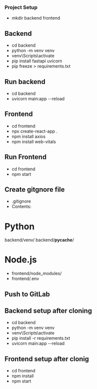 ### Project Setup
- mkdir backend frontend

## Backend
- cd backend
- python -m venv venv
- venv\Scripts\activate
- pip install fastapi uvicorn
- pip freeze > requirements.txt

## Run backend
- cd backend
- uvicorn main:app --reload


## Frontend
- cd frontend
- npx create-react-app .
- npm install axios
- npm install web-vitals

## Run Frontend
- cd frontend
- npm start


## Create gitgnore file
- .gitignore
- Contents:
# Python
backend/venv/
backend/__pycache__/

# Node.js
- frontend/node_modules/
- frontend/.env



## Push to GitLab

## Backend setup after cloning
- cd backend
- python -m venv venv
- venv\Scripts\activate
- pip install -r requirements.txt
- uvicorn main:app --reload

## Frontend setup after clonig
- cd frontend
- npm install
- npm start